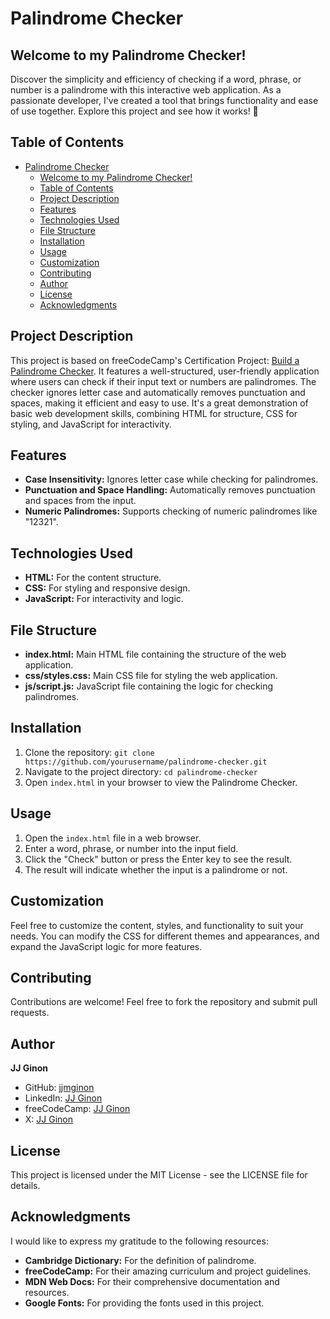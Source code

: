 # Palindrome Checker

## Welcome to my Palindrome Checker!

Discover the simplicity and efficiency of checking if a word, phrase, or number is a palindrome with this interactive web application. As a passionate developer, I've created a tool that brings functionality and ease of use together. Explore this project and see how it works! 🚀

## Table of Contents

- [Palindrome Checker](#palindrome-checker)
  - [Welcome to my Palindrome Checker!](#welcome-to-my-palindrome-checker)
  - [Table of Contents](#table-of-contents)
  - [Project Description](#project-description)
  - [Features](#features)
  - [Technologies Used](#technologies-used)
  - [File Structure](#file-structure)
  - [Installation](#installation)
  - [Usage](#usage)
  - [Customization](#customization)
  - [Contributing](#contributing)
  - [Author](#author)
  - [License](#license)
  - [Acknowledgments](#acknowledgments)

## Project Description

This project is based on freeCodeCamp's Certification Project: [Build a Palindrome Checker](https://www.freecodecamp.org/learn/javascript-algorithms-and-data-structures-v8/build-a-palindrome-checker-project/build-a-palindrome-checker). It features a well-structured, user-friendly application where users can check if their input text or numbers are palindromes. The checker ignores letter case and automatically removes punctuation and spaces, making it efficient and easy to use. It's a great demonstration of basic web development skills, combining HTML for structure, CSS for styling, and JavaScript for interactivity.

## Features

- **Case Insensitivity:** Ignores letter case while checking for palindromes.
- **Punctuation and Space Handling:** Automatically removes punctuation and spaces from the input.
- **Numeric Palindromes:** Supports checking of numeric palindromes like "12321".

## Technologies Used

- **HTML:** For the content structure.
- **CSS:** For styling and responsive design.
- **JavaScript:** For interactivity and logic.

## File Structure

- **index.html:** Main HTML file containing the structure of the web application.
- **css/styles.css:** Main CSS file for styling the web application.
- **js/script.js:** JavaScript file containing the logic for checking palindromes.

## Installation

1. Clone the repository: `git clone https://github.com/yourusername/palindrome-checker.git`
2. Navigate to the project directory: `cd palindrome-checker`
3. Open `index.html` in your browser to view the Palindrome Checker.

## Usage

1. Open the `index.html` file in a web browser.
2. Enter a word, phrase, or number into the input field.
3. Click the "Check" button or press the Enter key to see the result.
4. The result will indicate whether the input is a palindrome or not.

## Customization

Feel free to customize the content, styles, and functionality to suit your needs. You can modify the CSS for different themes and appearances, and expand the JavaScript logic for more features.

## Contributing

Contributions are welcome! Feel free to fork the repository and submit pull requests.

## Author

**JJ Ginon**

- GitHub: [jjmginon](https://github.com/jjmginon)
- LinkedIn: [JJ Ginon](https://www.linkedin.com/in/jjmginon/)
- freeCodeCamp: [JJ Ginon](https://www.freecodecamp.org/jjmginon)
- X: [JJ Ginon](https://x.com/jjmginon)

## License

This project is licensed under the MIT License - see the LICENSE file for details.

## Acknowledgments

I would like to express my gratitude to the following resources:

- **Cambridge Dictionary:** For the definition of palindrome.
- **freeCodeCamp:** For their amazing curriculum and project guidelines.
- **MDN Web Docs:** For their comprehensive documentation and resources.
- **Google Fonts:** For providing the fonts used in this project.
